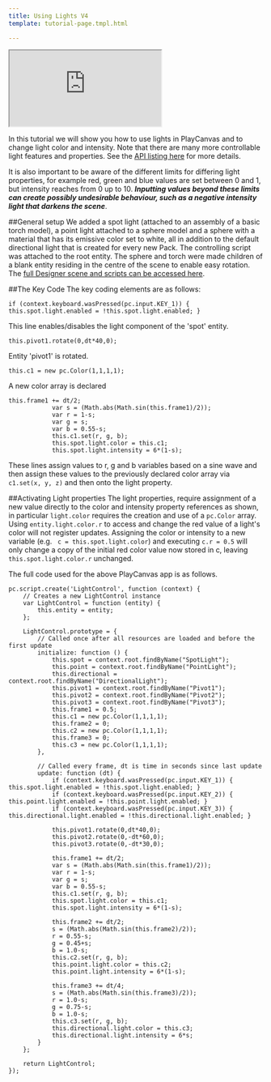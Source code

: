 ```yaml
---
title: Using Lights V4
template: tutorial-page.tmpl.html

---
```


<iframe src="http://apps.playcanvas.com/adamraz/lightingtutorial/ControllingLights4?overlay=false"></iframe>

In this tutorial we will show you how to use lights in PlayCanvas and to change light color and intensity. Note that there are many more controllable light features and properties. See the [API listing here][lights] for more details.

It is also important to be aware of the different limits for differing light properties, for example red, green and blue values are set between 0 and 1, but intensity reaches from 0 up to 10. ***Inputting values beyond these limits can create possibly undesirable behaviour, such as a negative intensity light that darkens the scene***.

##General setup
We added a spot light (attached to an assembly of a basic torch model), a point light attached to a sphere model and a sphere with a material that has its emissive color set to white, all in addition to the default directional light that is created for every new Pack. The controlling script was attached to the root entity. The sphere and torch were made children of a blank entity residing in the centre of the scene to enable easy rotation. The [full Designer scene and scripts can be accessed here][light tutorial].

##The Key Code
The key coding elements are as follows:

~~~javascript~~~
if (context.keyboard.wasPressed(pc.input.KEY_1)) { this.spot.light.enabled = !this.spot.light.enabled; }
~~~
This line enables/disables the light component of the 'spot' entity.

~~~javascript~~~
this.pivot1.rotate(0,dt*40,0);
~~~
Entity 'pivot1' is rotated.

~~~javascript~~~
this.c1 = new pc.Color(1,1,1,1);
~~~
A new color array is declared
~~~javascript~~~
this.frame1 += dt/2;
            var s = (Math.abs(Math.sin(this.frame1)/2));
            var r = 1-s;
            var g = s;
            var b = 0.55-s;
            this.c1.set(r, g, b);
            this.spot.light.color = this.c1;
            this.spot.light.intensity = 6*(1-s);
~~~
These lines assign values to r, g and b variables based on a sine wave and then assign these values to the previously declared color array via `c1.set(x, y, z)` and then onto the light property.


##Activating Light properties
The light properties, require assignment of a new value directly to the color and intensity property references as shown, in particular `light.color` requires the creation and use of a `pc.Color` array. Using `entity.light.color.r` to access and change the red value of a light's color will not register updates. Assigning the color or intensity to a new variable (e.g. ` c = this.spot.light.color`) and executing `c.r = 0.5` will only change a copy of the initial red color value now stored in c, leaving `this.spot.light.color.r` unchanged.

The full code used for the above PlayCanvas app is as follows.
~~~javascript~~~
pc.script.create('LightControl', function (context) {
    // Creates a new LightControl instance
    var LightControl = function (entity) {
        this.entity = entity;
    };

    LightControl.prototype = {
        // Called once after all resources are loaded and before the first update
        initialize: function () {
            this.spot = context.root.findByName("SpotLight");
            this.point = context.root.findByName("PointLight");
            this.directional = context.root.findByName("DirectionalLight");
            this.pivot1 = context.root.findByName("Pivot1");
            this.pivot2 = context.root.findByName("Pivot2");
            this.pivot3 = context.root.findByName("Pivot3");
            this.frame1 = 0.5;
            this.c1 = new pc.Color(1,1,1,1);
            this.frame2 = 0;
            this.c2 = new pc.Color(1,1,1,1);
            this.frame3 = 0;
            this.c3 = new pc.Color(1,1,1,1);
        },

        // Called every frame, dt is time in seconds since last update
        update: function (dt) {
            if (context.keyboard.wasPressed(pc.input.KEY_1)) { this.spot.light.enabled = !this.spot.light.enabled; }
            if (context.keyboard.wasPressed(pc.input.KEY_2)) { this.point.light.enabled = !this.point.light.enabled; }
            if (context.keyboard.wasPressed(pc.input.KEY_3)) { this.directional.light.enabled = !this.directional.light.enabled; }
           
            this.pivot1.rotate(0,dt*40,0);
            this.pivot2.rotate(0,-dt*60,0);
            this.pivot3.rotate(0,-dt*30,0);
            
            this.frame1 += dt/2;
            var s = (Math.abs(Math.sin(this.frame1)/2));
            var r = 1-s;
            var g = s;
            var b = 0.55-s;
            this.c1.set(r, g, b);
            this.spot.light.color = this.c1;
            this.spot.light.intensity = 6*(1-s);
            
            this.frame2 += dt/2;
            s = (Math.abs(Math.sin(this.frame2)/2));
            r = 0.55-s;
            g = 0.45+s;
            b = 1.0-s;
            this.c2.set(r, g, b);
            this.point.light.color = this.c2;
            this.point.light.intensity = 6*(1-s);
            
            this.frame3 += dt/4;
            s = (Math.abs(Math.sin(this.frame3)/2));
            r = 1.0-s;
            g = 0.75-s;
            b = 1.0-s;
            this.c3.set(r, g, b);
            this.directional.light.color = this.c3;
            this.directional.light.intensity = 6*s;
        }
    };

    return LightControl;
});
~~~

[lights]: /engine/api/stable/symbols/pc.fw.LightComponent.html
[light tutorial]:  https://playcanvas.com/adamraz/lightingtutorial